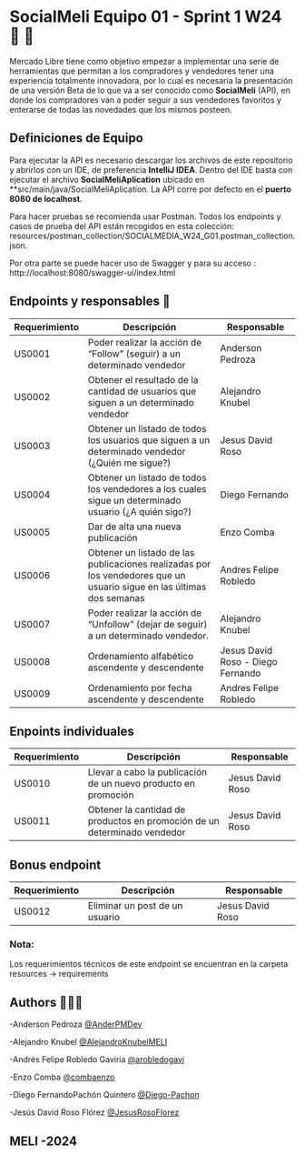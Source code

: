 
# SocialMeli Equipo 01 - Sprint 1 W24 👥 🤝

Mercado Libre tiene como objetivo empezar a implementar una serie de herramientas que permitan a los compradores y vendedores tener una experiencia totalmente innovadora,  por lo cual es necesaria la presentación de una versión Beta de lo que va a ser conocido como **SocialMeli** (API), en donde los compradores van a poder seguir a sus vendedores favoritos y enterarse de todas las novedades que los mismos posteen.

## Definiciones de Equipo 

Para ejecutar la API es necesario descargar los archivos de este repositorio y abrirlos con un IDE, de preferencia **IntelliJ IDEA**. Dentro del IDE basta con ejecutar el archivo **SocialMeliAplication** ubicado en **src/main/java/SocialMeliAplication. La API corre por defecto en el **puerto 8080 de localhost.**

Para hacer pruebas se recomienda usar Postman. Todos los endpoints y casos de prueba del API están recogidos en esta colección: resources/postman_collection/SOCIALMEDIA_W24_G01.postman_collection.json.

Por otra parte se puede hacer uso de Swagger y para su acceso : http://localhost:8080/swagger-ui/index.html

## Endpoints y responsables 📍

| Requerimiento | Descripción                                                                                                           | Responsable	|
|---------------|-----------------------------------------------------------------------------------------------------------------------|---------------|
| US0001        | Poder realizar la acción de “Follow” (seguir) a un determinado vendedor                                               | Anderson Pedroza        	|
| US0002        | Obtener el resultado de la cantidad de usuarios que siguen a un determinado vendedor                                  | Alejandro Knubel       	|
| US0003        | Obtener un listado de todos los usuarios que siguen a un determinado vendedor (¿Quién me sigue?)                      | Jesus David Roso       	|
| US0004        | Obtener  un listado de todos los vendedores a los cuales sigue un determinado usuario (¿A quién sigo?)                | Diego Fernando 		 	|
| US0005        | Dar de alta una nueva publicación                                                                                     | Enzo Comba		 	|
| US0006        | Obtener un listado de las publicaciones realizadas por los vendedores que un usuario sigue en las últimas dos semanas | Andres Felipe Robledo		 	|
| US0007        | Poder realizar la acción de “Unfollow” (dejar de seguir) a un determinado vendedor.                                   |    Alejandro Knubel     	|
| US0008        | Ordenamiento alfabético ascendente y descendente                                                                      | Jesus David Roso  - Diego Fernando      	|
| US0009        | Ordenamiento por fecha ascendente y descendente                                                                       | Andres Felipe Robledo       	|

## Enpoints individuales

| Requerimiento | Descripción                                                                                                           | Responsable	|
|-------------|-----------------------------------------------------------------------------------------------------------------------|---------------|
| US0010      | Llevar a cabo la publicación de un nuevo producto en promoción                                                        | Jesus David Roso |
| US0011      | Obtener la cantidad de productos en promoción de un determinado vendedor                                              | Jesus David Roso |

## Bonus endpoint

| Requerimiento | Descripción                    | Responsable	|
|--------------|--------------------------------|---------------|
| US0012       | Eliminar un post de un usuario | Jesus David Roso |


### Nota: 
Los requerimientos técnicos de este endpoint se encuentran en la carpeta resources -> requirements

## Authors 👨🏻‍💻
-Anderson Pedroza [@AnderPMDev](https://github.com/AnderPMDev)

-Alejandro Knubel [@AlejandroKnubelMELI](https://github.com/AlejandroKnubelMELI)

-Andrés Felipe Robledo Gaviria [@arobledogavi](https://github.com/arobledogavi)

-Enzo Comba [@combaenzo](https://github.com/combaenzo)

-Diego FernandoPachón Quintero [@Diego-Pachon](https://github.com/Diego-Pachon)

-Jesús David Roso Flórez [@JesusRosoFlorez](https://github.com/JesusRosoFlorez)


## MELI -2024



